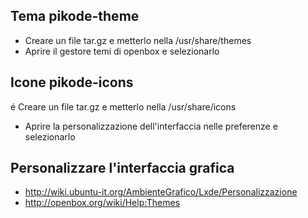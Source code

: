 Tema pikode-theme
---
* Creare un file tar.gz e metterlo nella /usr/share/themes
* Aprire il gestore temi di openbox e selezionarlo

Icone pikode-icons
---
é Creare un file tar.gz e metterlo nella /usr/share/icons
* Aprire la personalizzazione dell'interfaccia nelle preferenze e selezionarlo

Personalizzare l'interfaccia grafica
---
* http://wiki.ubuntu-it.org/AmbienteGrafico/Lxde/Personalizzazione
* http://openbox.org/wiki/Help:Themes
